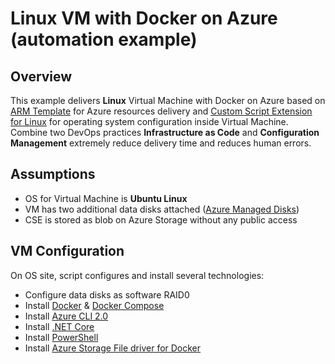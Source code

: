 # Linux VM with Docker on Azure (automation example)

## Overview
This example delivers **Linux** Virtual Machine with Docker on Azure based on [ARM Template](https://docs.microsoft.com/en-us/azure/azure-resource-manager/) for Azure resources delivery and [Custom Script Extension for Linux](https://docs.microsoft.com/en-us/azure/virtual-machines/linux/extensions-features) for operating system configuration inside Virtual Machine. Combine two DevOps practices **Infrastructure as Code** and **Configuration Management** extremely reduce delivery time and reduces human errors.

## Assumptions
* OS for Virtual Machine is **Ubuntu Linux**
* VM has two additional data disks attached ([Azure Managed Disks](https://docs.microsoft.com/en-us/azure/storage/storage-managed-disks-overview))
* CSE is stored as blob on Azure Storage without any public access

## VM Configuration
On OS site, script configures and install several technologies:
* Configure data disks as software RAID0
* Install [Docker](https://docs.docker.com/engine/docker-overview/) & [Docker Compose](https://docs.docker.com/compose/overview/)
* Install [Azure CLI 2.0](https://docs.microsoft.com/en-us/cli/azure/overview)
* Install [.NET Core](https://www.microsoft.com/net/core/platform)
* Install [PowerShell](https://github.com/PowerShell/PowerShell)
* Install [Azure Storage File driver for Docker](https://azure.microsoft.com/en-us/blog/persistent-docker-volumes-with-azure-file-storage)